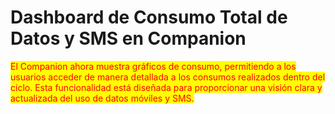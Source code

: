 # Dashboard de Consumo Total de Datos y SMS en Companion

<mark style="color:red;">El Companion ahora muestra gráficos de consumo, permitiendo a los usuarios acceder de manera detallada a los consumos realizados dentro del ciclo. Esta funcionalidad está diseñada para proporcionar una visión clara y actualizada del uso de datos móviles y SMS.</mark>
